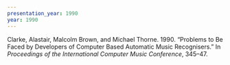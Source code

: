 ```yaml
---
presentation_year: 1990
year: 1990
---
```


Clarke, Alastair, Malcolm Brown, and Michael Thorne. 1990. “Problems to Be Faced by Developers of Computer Based Automatic Music Recognisers.” In <i>Proceedings of the International Computer Music Conference</i>, 345–47.